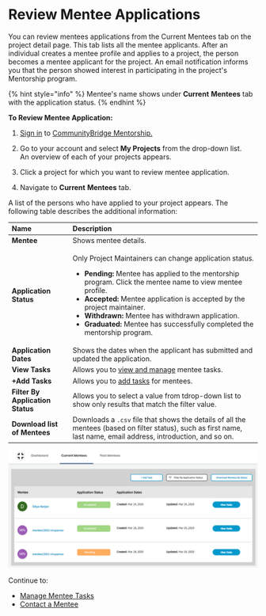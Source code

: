 # Review Mentee Applications

You can review mentees applications from the Current Mentees tab on the project detail page.  This tab lists all the mentee applicants. After an individual creates a mentee profile and applies to a project, the person becomes a mentee applicant for the project. An email notification informs you that the person showed interest in participating in the project's Mentorship program. 

{% hint style="info" %}
Mentee's name shows under **Current** **Mentees** tab with the application status.
{% endhint %}

**To Review Mentee Application:**

1. [Sign in](../../../sso/sign-in/) to [CommunityBridge Mentorship.](https://people.communitybridge.org/)

2. Go to your account and select **My Projects** from the drop-down list.  
An overview of each of your projects appears.

3. Click a project for which you want to review mentee application.

4. Navigate to **Current** **Mentees** tab.

A list of the persons who have applied to your project appears. The following table describes the additional information:

<table>
  <thead>
    <tr>
      <th style="text-align:left">Name</th>
      <th style="text-align:left">Description</th>
    </tr>
  </thead>
  <tbody>
    <tr>
      <td style="text-align:left"><b>Mentee</b>
      </td>
      <td style="text-align:left">Shows mentee details.</td>
    </tr>
    <tr>
      <td style="text-align:left"><b>Application Status</b>
      </td>
      <td style="text-align:left">
        <p>Only Project Maintainers can change application status.</p>
        <ul>
          <li><b>Pending: </b>Mentee has applied to the mentorship program. Click the
            mentee name to view mentee profile.</li>
          <li><b>Accepted: </b>Mentee application is accepted by the project maintainer.</li>
          <li><b>Withdrawn: </b>Mentee has withdrawn application.</li>
          <li><b>Graduated: </b>Mentee has successfully completed the mentorship program.</li>
        </ul>
      </td>
    </tr>
    <tr>
      <td style="text-align:left"><b>Application Dates</b>
      </td>
      <td style="text-align:left">Shows the dates when the applicant has submitted and updated the application.</td>
    </tr>
    <tr>
      <td style="text-align:left"><b>View Tasks</b>
      </td>
      <td style="text-align:left">Allows you to <a href="../administrators/manage-mentee-tasks.md">view and manage</a> mentee
        tasks.</td>
    </tr>
    <tr>
      <td style="text-align:left"><b>+Add Tasks</b>
      </td>
      <td style="text-align:left">Allows you to <a href="../administrators/manage-mentee-tasks.md#add-task">add tasks</a> for
        mentees.</td>
    </tr>
    <tr>
      <td style="text-align:left"><b>Filter By Application Status</b>
      </td>
      <td style="text-align:left">Allows you to select a value from tdrop-down list to show only results
        that match the filter value.</td>
    </tr>
    <tr>
      <td style="text-align:left"><b>Download list of Mentees</b>
      </td>
      <td style="text-align:left">Downloads a <code>.csv</code> file that shows the details of all the mentees
        (based on filter status), such as first name, last name, email address,
        introduction, and so on.</td>
    </tr>
  </tbody>
</table>

![Mentee Application Status](../../../.gitbook/assets/mentee-application-status-view-for-mentor.png)

Continue to:

* [Manage Mentee Tasks](../administrators/manage-mentee-tasks.md)
* [Contact a Mentee](../administrators/contact-a-mentee.md)

